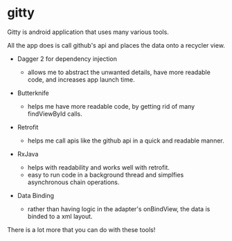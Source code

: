 # gitty
Gitty is android application that uses many various tools.

All the app does is call github's api and places the data onto a recycler view.

- Dagger 2 for dependency injection
  - allows me to abstract the unwanted details, have more readable code, and increases app launch time.
  
- Butterknife
  - helps me have more readable code, by getting rid of many findViewById calls.
  
- Retrofit
  - helps me call apis like the github api in a quick and readable manner.
  
- RxJava
  - helps with readability and works well with retrofit. 
  - easy to run code in a background thread and simplfies asynchronous chain operations.
 
- Data Binding
  - rather than having logic in the adapter's onBindView, the data is binded to a xml layout.
  
There is a lot more that you can do with these tools!
